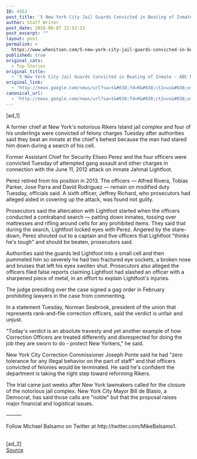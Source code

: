 ```yaml
---
ID: 4353
post_title: '5 New York City Jail Guards Convicted in Beating of Inmate &#8211; ABC News'
author: Staff Writer
post_date: 2016-06-07 22:52:13
post_excerpt: ""
layout: post
permalink: >
  https://www.whenitson.com/5-new-york-city-jail-guards-convicted-in-beating-of-inmate-abc-news/
published: true
original_cats:
  - Top Stories
original_title:
  - '5 New York City Jail Guards Convicted in Beating of Inmate - ABC News'
original_link:
  - 'http://news.google.com/news/url?sa=t&#038;fd=R&#038;ct2=us&#038;usg=AFQjCNEyeE4wfY0VaYO-7rA7x6dH5zbjeQ&#038;clid=c3a7d30bb8a4878e06b80cf16b898331&#038;cid=52779129017168&#038;ei=TU9XV8CFE6SqwAG1z5sw&#038;url=http://abcnews.go.com/US/wireStory/york-city-jail-guards-convicted-beating-inmate-39682402'
canonical_url:
  - 'http://news.google.com/news/url?sa=t&#038;fd=R&#038;ct2=us&#038;usg=AFQjCNEyeE4wfY0VaYO-7rA7x6dH5zbjeQ&#038;clid=c3a7d30bb8a4878e06b80cf16b898331&#038;cid=52779129017168&#038;ei=TU9XV8CFE6SqwAG1z5sw&#038;url=http://abcnews.go.com/US/wireStory/york-city-jail-guards-convicted-beating-inmate-39682402'
---
```

 [ad_1]
<br><div readability="91">
<p itemprop="articleBody">
A former chief at New York's notorious Rikers Island jail complex and four of his underlings were convicted of felony charges Tuesday after authorities said they beat an inmate at the chief's behest because the man had stared him down during a search of his cell.</p>
<p itemprop="articleBody">
Former Assistant Chief for Security Eliseo Perez and the four officers were convicted Tuesday of attempted gang assault and other charges in connection with the June 11, 2012 attack on inmate Jahmal Lightfoot.</p>
<p itemprop="articleBody">
Perez retired from his position in 2013. The officers — Alfred Rivera, Tobias Parker, Jose Parra and David Rodriguez — remain on modified duty Tuesday, officials said. A sixth officer, Jeffrey Richard, who prosecutors had alleged aided in covering up the attack, was found not guilty.</p>
<p itemprop="articleBody">
Prosecutors said the altercation with Lightfoot started when the officers conducted a contraband search — patting down inmates, tossing over mattresses and rifling around cells for any prohibited items. They said that during the search, Lightfoot locked eyes with Perez. Angered by the stare-down, Perez shouted out to a captain and five officers that Lightfoot "thinks he's tough" and should be beaten, prosecutors said.</p>
<p itemprop="articleBody">
Authorities said the guards led Lightfoot into a small cell and then pummeled him so severely he had two fractured eye sockets, a broken nose and bruises that left his eyes swollen shut. Prosecutors also alleged the officers filed false reports claiming Lightfoot had slashed an officer with a sharpened piece of metal, in an effort to explain Lightfoot's injuries.</p>
<p itemprop="articleBody">
The judge presiding over the case signed a gag order in February prohibiting lawyers in the case from commenting.</p>
<p itemprop="articleBody">
In a statement Tuesday, Norman Seabrook, president of the union that represents rank-and-file correction officers, said the verdict is unfair and unjust.</p>
<p itemprop="articleBody">
"Today's verdict is an absolute travesty and yet another example of how Correction Officers are treated differently and disrespected for doing the job they are sworn to do - protect New Yorkers," he said.</p>
<p itemprop="articleBody">
New York City Correction Commissioner Joseph Ponte said he had "zero tolerance for any illegal behavior on the part of staff" and that officers convicted of felonies would be terminated. He said he's confident the department is taking the right step toward reforming Rikers.</p>
<p itemprop="articleBody">
The trial came just weeks after New York lawmakers called for the closure of the notorious jail complex. New York City Mayor Bill de Blasio, a Democrat, has said those calls are "noble" but that the proposal raises major financial and logistical issues.</p>
<p itemprop="articleBody">
———</p>
<p itemprop="articleBody">
Follow Michael Balsamo on Twitter at http://twitter.com/MikeBalsamo1.</p>
</div>
<br>[ad_2]
<br><a href="http://news.google.com/news/url?sa=t&#038;fd=R&#038;ct2=us&#038;usg=AFQjCNEyeE4wfY0VaYO-7rA7x6dH5zbjeQ&#038;clid=c3a7d30bb8a4878e06b80cf16b898331&#038;cid=52779129017168&#038;ei=TU9XV8CFE6SqwAG1z5sw&#038;url=http://abcnews.go.com/US/wireStory/york-city-jail-guards-convicted-beating-inmate-39682402">Source </a>